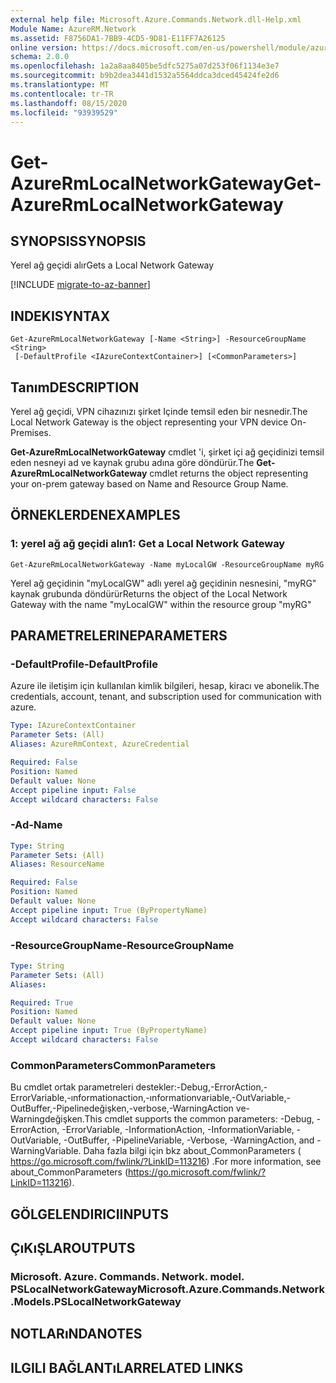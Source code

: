 ```yaml
---
external help file: Microsoft.Azure.Commands.Network.dll-Help.xml
Module Name: AzureRM.Network
ms.assetid: F8756DA1-7BB9-4CD5-9D81-E11FF7A26125
online version: https://docs.microsoft.com/en-us/powershell/module/azurerm.network/get-azurermlocalnetworkgateway
schema: 2.0.0
ms.openlocfilehash: 1a2a8aa8405be5dfc5275a07d253f06f1134e3e7
ms.sourcegitcommit: b9b2dea3441d1532a5564ddca3dced45424fe2d6
ms.translationtype: MT
ms.contentlocale: tr-TR
ms.lasthandoff: 08/15/2020
ms.locfileid: "93939529"
---
```

# <span data-ttu-id="1396d-101">Get-AzureRmLocalNetworkGateway</span><span class="sxs-lookup"><span data-stu-id="1396d-101">Get-AzureRmLocalNetworkGateway</span></span>

## <span data-ttu-id="1396d-102">SYNOPSIS</span><span class="sxs-lookup"><span data-stu-id="1396d-102">SYNOPSIS</span></span>
<span data-ttu-id="1396d-103">Yerel ağ geçidi alır</span><span class="sxs-lookup"><span data-stu-id="1396d-103">Gets a Local Network Gateway</span></span>

[!INCLUDE [migrate-to-az-banner](../../includes/migrate-to-az-banner.md)]

## <span data-ttu-id="1396d-104">INDEKI</span><span class="sxs-lookup"><span data-stu-id="1396d-104">SYNTAX</span></span>

```
Get-AzureRmLocalNetworkGateway [-Name <String>] -ResourceGroupName <String>
 [-DefaultProfile <IAzureContextContainer>] [<CommonParameters>]
```

## <span data-ttu-id="1396d-105">Tanım</span><span class="sxs-lookup"><span data-stu-id="1396d-105">DESCRIPTION</span></span>
<span data-ttu-id="1396d-106">Yerel ağ geçidi, VPN cihazınızı şirket Içinde temsil eden bir nesnedir.</span><span class="sxs-lookup"><span data-stu-id="1396d-106">The Local Network Gateway is the object representing your VPN device On-Premises.</span></span>

<span data-ttu-id="1396d-107">**Get-AzureRmLocalNetworkGateway** cmdlet 'i, şirket içi ağ geçidinizi temsil eden nesneyi ad ve kaynak grubu adına göre döndürür.</span><span class="sxs-lookup"><span data-stu-id="1396d-107">The **Get-AzureRmLocalNetworkGateway** cmdlet returns the object representing your on-prem gateway based on Name and Resource Group Name.</span></span>

## <span data-ttu-id="1396d-108">ÖRNEKLERDEN</span><span class="sxs-lookup"><span data-stu-id="1396d-108">EXAMPLES</span></span>

### <span data-ttu-id="1396d-109">1: yerel ağ ağ geçidi alın</span><span class="sxs-lookup"><span data-stu-id="1396d-109">1: Get a Local Network Gateway</span></span>
```
Get-AzureRmLocalNetworkGateway -Name myLocalGW -ResourceGroupName myRG
```

<span data-ttu-id="1396d-110">Yerel ağ geçidinin "myLocalGW" adlı yerel ağ geçidinin nesnesini, "myRG" kaynak grubunda döndürür</span><span class="sxs-lookup"><span data-stu-id="1396d-110">Returns the object of the Local Network Gateway with the name "myLocalGW" within the resource group "myRG"</span></span>

## <span data-ttu-id="1396d-111">PARAMETRELERINE</span><span class="sxs-lookup"><span data-stu-id="1396d-111">PARAMETERS</span></span>

### <span data-ttu-id="1396d-112">-DefaultProfile</span><span class="sxs-lookup"><span data-stu-id="1396d-112">-DefaultProfile</span></span>
<span data-ttu-id="1396d-113">Azure ile iletişim için kullanılan kimlik bilgileri, hesap, kiracı ve abonelik.</span><span class="sxs-lookup"><span data-stu-id="1396d-113">The credentials, account, tenant, and subscription used for communication with azure.</span></span>

```yaml
Type: IAzureContextContainer
Parameter Sets: (All)
Aliases: AzureRmContext, AzureCredential

Required: False
Position: Named
Default value: None
Accept pipeline input: False
Accept wildcard characters: False
```

### <span data-ttu-id="1396d-114">-Ad</span><span class="sxs-lookup"><span data-stu-id="1396d-114">-Name</span></span>
```yaml
Type: String
Parameter Sets: (All)
Aliases: ResourceName

Required: False
Position: Named
Default value: None
Accept pipeline input: True (ByPropertyName)
Accept wildcard characters: False
```

### <span data-ttu-id="1396d-115">-ResourceGroupName</span><span class="sxs-lookup"><span data-stu-id="1396d-115">-ResourceGroupName</span></span>
```yaml
Type: String
Parameter Sets: (All)
Aliases: 

Required: True
Position: Named
Default value: None
Accept pipeline input: True (ByPropertyName)
Accept wildcard characters: False
```

### <span data-ttu-id="1396d-116">CommonParameters</span><span class="sxs-lookup"><span data-stu-id="1396d-116">CommonParameters</span></span>
<span data-ttu-id="1396d-117">Bu cmdlet ortak parametreleri destekler:-Debug,-ErrorAction,-ErrorVariable,-ınformationaction,-ınformationvariable,-OutVariable,-OutBuffer,-Pipelinedeğişken,-verbose,-WarningAction ve-Warningdeğişken.</span><span class="sxs-lookup"><span data-stu-id="1396d-117">This cmdlet supports the common parameters: -Debug, -ErrorAction, -ErrorVariable, -InformationAction, -InformationVariable, -OutVariable, -OutBuffer, -PipelineVariable, -Verbose, -WarningAction, and -WarningVariable.</span></span> <span data-ttu-id="1396d-118">Daha fazla bilgi için bkz about_CommonParameters ( https://go.microsoft.com/fwlink/?LinkID=113216) .</span><span class="sxs-lookup"><span data-stu-id="1396d-118">For more information, see about_CommonParameters (https://go.microsoft.com/fwlink/?LinkID=113216).</span></span>

## <span data-ttu-id="1396d-119">GÖLGELENDIRICI</span><span class="sxs-lookup"><span data-stu-id="1396d-119">INPUTS</span></span>

## <span data-ttu-id="1396d-120">ÇıKıŞLAR</span><span class="sxs-lookup"><span data-stu-id="1396d-120">OUTPUTS</span></span>

### <span data-ttu-id="1396d-121">Microsoft. Azure. Commands. Network. model. PSLocalNetworkGateway</span><span class="sxs-lookup"><span data-stu-id="1396d-121">Microsoft.Azure.Commands.Network.Models.PSLocalNetworkGateway</span></span>

## <span data-ttu-id="1396d-122">NOTLARıNDA</span><span class="sxs-lookup"><span data-stu-id="1396d-122">NOTES</span></span>

## <span data-ttu-id="1396d-123">ILGILI BAĞLANTıLAR</span><span class="sxs-lookup"><span data-stu-id="1396d-123">RELATED LINKS</span></span>

